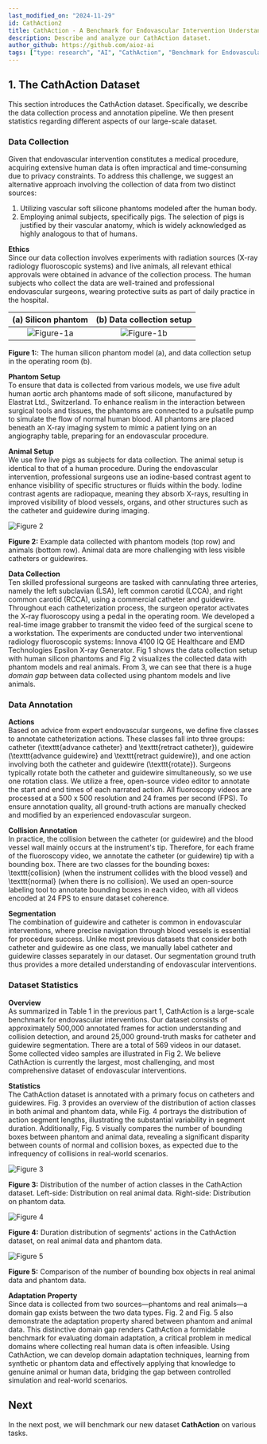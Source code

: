 ```yaml
---
last_modified_on: "2024-11-29"
id: CathAction2
title: CathAction - A Benchmark for Endovascular Intervention Understanding (Part 2)
description: Describe and analyze our CathAction dataset.
author_github: https://github.com/aioz-ai
tags: ["type: research", "AI", "CathAction", "Benchmark for Endovascular Intervention Understanding"]
---
```


## 1. The CathAction Dataset

This section introduces the CathAction dataset. Specifically, we describe the data collection process and annotation pipeline. We then present statistics regarding different aspects of our large-scale dataset.

### Data Collection

Given that endovascular intervention constitutes a medical procedure, acquiring extensive human data is often impractical and time-consuming due to privacy constraints. To address this challenge, we suggest an alternative approach involving the collection of data from two distinct sources: 

1. Utilizing vascular soft silicone phantoms modeled after the human body.
2. Employing animal subjects, specifically pigs. The selection of pigs is justified by their vascular anatomy, which is widely acknowledged as highly analogous to that of humans.

**Ethics**  
Since our data collection involves experiments with radiation sources (X-ray radiology fluoroscopic systems) and live animals, all relevant ethical approvals were obtained in advance of the collection process. The human subjects who collect the data are well-trained and professional endovascular surgeons, wearing protective suits as part of daily practice in the hospital.

(a) Silicon phantom        |  (b) Data collection setup
:-------------------------:|:-------------------------:
![Figure-1a](https://vision.aioz.io/thumbnail/99ff8cef229b4f679bf3/1024/phantom.jpg)|![Figure-1b](https://vision.aioz.io/thumbnail/ec08b6b4c56543c7bf5c/1024/scanner.jpg)

**Figure 1:**: The human silicon phantom model (a), and data collection setup in the operating room (b).


**Phantom Setup**  
To ensure that data is collected from various models, we use five adult human aortic arch phantoms made of soft silicone, manufactured by Elastrat Ltd., Switzerland. To enhance realism in the interaction between surgical tools and tissues, the phantoms are connected to a pulsatile pump to simulate the flow of normal human blood. All phantoms are placed beneath an X-ray imaging system to mimic a patient lying on an angiography table, preparing for an endovascular procedure.

**Animal Setup**  
We use five live pigs as subjects for data collection. The animal setup is identical to that of a human procedure. During the endovascular intervention, professional surgeons use an iodine-based contrast agent to enhance visibility of specific structures or fluids within the body. Iodine contrast agents are radiopaque, meaning they absorb X-rays, resulting in improved visibility of blood vessels, organs, and other structures such as the catheter and guidewire during imaging.

![Figure 2](https://vision.aioz.io/thumbnail/8d94c421aafa46dbab01/1024/vls_collect_data.v2-1.png)

**Figure 2:** Example data collected with phantom models (top row) and animals (bottom row). Animal data are more challenging with less visible catheters or guidewires.

**Data Collection**  
Ten skilled professional surgeons are tasked with cannulating three arteries, namely the left subclavian (LSA), left common carotid (LCCA), and right common carotid (RCCA), using a commercial catheter and guidewire. Throughout each catheterization process, the surgeon operator activates the X-ray fluoroscopy using a pedal in the operating room. We developed a real-time image grabber to transmit the video feed of the surgical scene to a workstation. The experiments are conducted under two interventional radiology fluoroscopic systems: Innova 4100 IQ GE Healthcare and EMD Technologies Epsilon X-ray Generator. Fig 1 shows the data collection setup with human silicon phantoms and Fig 2 visualizes the collected data with phantom models and real animals. From 3, we can see that there is a huge *domain gap* between data collected using phantom models and live animals.

### Data Annotation

**Actions**  
Based on advice from expert endovascular surgeons, we define five classes to annotate catheterization actions. These classes fall into three groups: catheter (\texttt{advance catheter} and \texttt{retract catheter}), guidewire (\texttt{advance guidewire} and \texttt{retract guidewire}), and one action involving both the catheter and guidewire (\texttt{rotate}). Surgeons typically rotate both the catheter and guidewire simultaneously, so we use one rotation class. We utilize a free, open-source video editor to annotate the start and end times of each narrated action. All fluoroscopy videos are processed at a 500 x 500 resolution and 24 frames per second (FPS). To ensure annotation quality, all ground-truth actions are manually checked and modified by an experienced endovascular surgeon.

**Collision Annotation**  
In practice, the collision between the catheter (or guidewire) and the blood vessel wall mainly occurs at the instrument's tip. Therefore, for each frame of the fluoroscopy video, we annotate the catheter (or guidewire) tip with a bounding box. There are two classes for the bounding boxes: \texttt{collision} (when the instrument collides with the blood vessel) and \texttt{normal} (when there is no collision). We used an open-source labeling tool to annotate bounding boxes in each video, with all videos encoded at 24 FPS to ensure dataset coherence.

**Segmentation**  
The combination of guidewire and catheter is common in endovascular interventions, where precise navigation through blood vessels is essential for procedure success. Unlike most previous datasets that consider both catheter and guidewire as one class, we manually label catheter and guidewire classes separately in our dataset. Our segmentation ground truth thus provides a more detailed understanding of endovascular interventions.

### Dataset Statistics

**Overview**  
As summarized in Table 1 in the previous part 1, CathAction is a large-scale benchmark for endovascular interventions. Our dataset consists of approximately 500,000 annotated frames for action understanding and collision detection, and around 25,000 ground-truth masks for catheter and guidewire segmentation. There are a total of 569 videos in our dataset. Some collected video samples are illustrated in Fig 2. We believe CathAction is currently the largest, most challenging, and most comprehensive dataset of endovascular interventions.

**Statistics**  
The CathAction dataset is annotated with a primary focus on catheters and guidewires. Fig. 3 provides an overview of the distribution of action classes in both animal and phantom data, while Fig. 4 portrays the distribution of action segment lengths, illustrating the substantial variability in segment duration. Additionally, Fig. 5 visually compares the number of bounding boxes between phantom and animal data, revealing a significant disparity between counts of normal and collision boxes, as expected due to the infrequency of collisions in real-world scenarios.

![Figure 3](https://vision.aioz.io/thumbnail/1ef51fef0ba640e6b066/1024/statitics_fig1.v22-1.png)

**Figure 3:** Distribution of the number of action classes in the CathAction dataset. Left-side: Distribution on real animal data. Right-side: Distribution on phantom data.

![Figure 4](https://vision.aioz.io/thumbnail/d749b0326ade408c885d/1024/statitic_fig.2_v24-1.png)

**Figure 4:** Duration distribution of segments' actions in the CathAction dataset, on real animal data and phantom data.

![Figure 5](https://vision.aioz.io/thumbnail/756e0dbf87c344479569/1024/statitic_fig4_v31-1.png)

**Figure 5:** Comparison of the number of bounding box objects in real animal data and phantom data.

**Adaptation Property**  
Since data is collected from two sources—phantoms and real animals—a domain gap exists between the two data types. Fig. 2 and Fig. 5 also demonstrate the adaptation property shared between phantom and animal data. This distinctive domain gap renders CathAction a formidable benchmark for evaluating domain adaptation, a critical problem in medical domains where collecting real human data is often infeasible. Using CathAction, we can develop domain adaptation techniques, learning from synthetic or phantom data and effectively applying that knowledge to genuine animal or human data, bridging the gap between controlled simulation and real-world scenarios.


## Next
In the next post, we will benchmark our new dataset **CathAction** on various tasks.